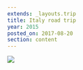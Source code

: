 ```yaml
---
extends: _layouts.trip
title: Italy road trip
year: 2015
posted_on: 2017-08-20
section: content
---
```


![](/media/trips/2015-italy/IMG_4180.JPG)
